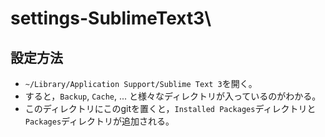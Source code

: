 # settings-SublimeText3\

## 設定方法

* `~/Library/Application Support/Sublime Text 3`を開く。
* すると，`Backup`, `Cache`, ... と様々なディレクトリが入っているのがわかる。
* このディレクトリにこのgitを置くと，`Installed Packages`ディレクトリと`Packages`ディレクトリが追加される。
